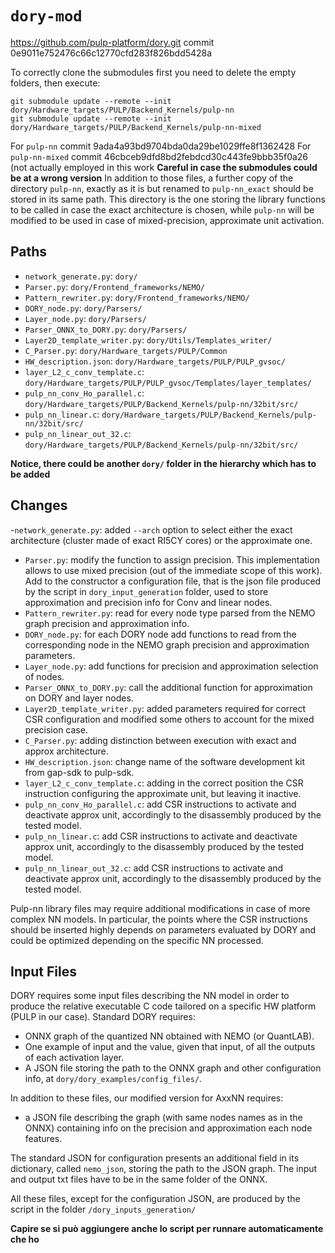 # `dory-mod`
https://github.com/pulp-platform/dory.git
commit 0e9011e752476c66c12770cfd283f826bdd5428a

To correctly clone the submodules first you need to delete the empty folders, then execute:
```
git submodule update --remote --init dory/Hardware_targets/PULP/Backend_Kernels/pulp-nn
git submodule update --remote --init dory/Hardware_targets/PULP/Backend_Kernels/pulp-nn-mixed
```
For `pulp-nn` commit 9ada4a93bd9704bda0da29be1029ffe8f1362428
For `pulp-nn-mixed` commit 46cbceb9dfd8bd2febdcd30c443fe9bbb35f0a26 (not actually employed in this work
**Careful in case the submodules could be at a wrong version**
In addition to those files, a further copy of the directory `pulp-nn`, exactly as it is but renamed to `pulp-nn_exact` should be stored in its same path.
This directory is the one storing the library functions to be called in case the exact architecture is chosen, while `pulp-nn` will be modified to be used in case of mixed-precision, approximate unit activation.
 
## Paths
- `network_generate.py`: `dory/`
- `Parser.py`: `dory/Frontend_frameworks/NEMO/`
- `Pattern_rewriter.py`: `dory/Frontend_frameworks/NEMO/` 
- `DORY_node.py`: `dory/Parsers/`
- `Layer_node.py`: `dory/Parsers/`
- `Parser_ONNX_to_DORY.py`: `dory/Parsers/`
- `Layer2D_template_writer.py`: `dory/Utils/Templates_writer/`
- `C_Parser.py`: `dory/Hardware_targets/PULP/Common`
- `HW_description.json`: `dory/Hardware_targets/PULP/PULP_gvsoc/`
- `layer_L2_c_conv_template.c`: `dory/Hardware_targets/PULP/PULP_gvsoc/Templates/layer_templates/`
- `pulp_nn_conv_Ho_parallel.c`: `dory/Hardware_targets/PULP/Backend_Kernels/pulp-nn/32bit/src/`
- `pulp_nn_linear.c`: `dory/Hardware_targets/PULP/Backend_Kernels/pulp-nn/32bit/src/`
- `pulp_nn_linear_out_32.c`: `dory/Hardware_targets/PULP/Backend_Kernels/pulp-nn/32bit/src/`

**Notice, there could be another `dory/` folder in the hierarchy which has to be added**

## Changes
-`network_generate.py`: added `--arch` option to select either the exact architecture (cluster made of exact RI5CY cores) or the approximate one.
- `Parser.py`: modify the function to assign precision. This implementation allows to use mixed precision (out of the immediate scope of this work). Add to the constructor a configuration file, that is the json file produced by the script in `dory_input_generation` folder, used to store approximation and precision info for Conv and linear nodes.
- `Pattern_rewriter.py`: read for every node type parsed from the NEMO graph precision and approximation info.
- `DORY_node.py`: for each DORY node add functions to read from the corresponding node in the NEMO graph precision and approximation parameters. 
- `Layer_node.py`: add functions for precision and approximation selection of nodes.
- `Parser_ONNX_to_DORY.py`: call the additional function for approximation on DORY and layer nodes. 
- `Layer2D_template_writer.py`: added parameters required for correct CSR configuration and modified some others to account for the mixed precision case. 
- `C_Parser.py`: adding distinction between execution with exact and approx architecture. 
- `HW_description.json`: change name of the software development kit from gap-sdk to pulp-sdk. 
- `layer_L2_c_conv_template.c`: adding in the correct position the CSR instruction configuring the approximate unit, but leaving it inactive.
- `pulp_nn_conv_Ho_parallel.c`: add CSR instructions to activate and deactivate approx unit, accordingly to the disassembly produced by the tested model. 
- `pulp_nn_linear.c`: add CSR instructions to activate and deactivate approx unit, accordingly to the disassembly produced by the tested model. 
- `pulp_nn_linear_out_32.c`: add CSR instructions to activate and deactivate approx unit, accordingly to the disassembly produced by the tested model. 

Pulp-nn library files may require additional modifications in case of more complex NN models. In particular, the points where the CSR instructions should be inserted highly depends on parameters evaluated by DORY and could be optimized depending on the specific NN processed.

## Input Files
DORY requires some input files describing the NN model in order to produce the relative executable C code tailored on a specific HW platform (PULP in our case).
Standard DORY requires:
- ONNX graph of the quantized NN obtained with NEMO (or QuantLAB).
- One example of input and the value, given that input, of all the outputs of each activation layer.
- A JSON file storing the path to the ONNX graph and other configuration info, at `dory/dory_examples/config_files/`.

In addition to these files, our modified version for AxxNN requires:
- a JSON file describing the graph (with same nodes names as in the ONNX) containing info on the precision and approximation each node features.

The standard JSON for configuration presents an additional field in its dictionary, called `nemo_json`, storing the path to the JSON graph. The input and output txt files have to be in the same folder of the ONNX.

All these files, except for the configuration JSON, are produced by the script in the folder `/dory_inputs_generation/`


**Capire se si può aggiungere anche lo script per runnare automaticamente che ho**
